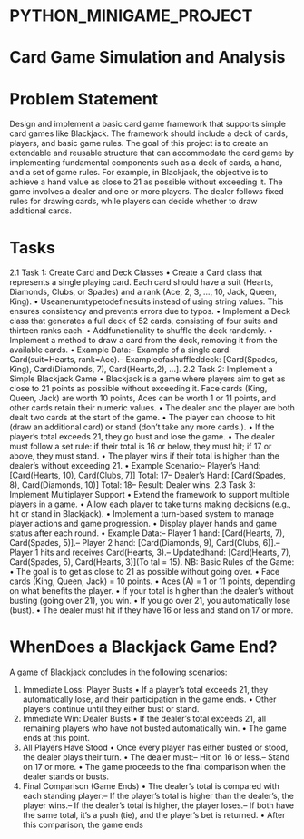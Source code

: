 # PYTHON_MINIGAME_PROJECT
# Card Game Simulation and Analysis
#   Problem Statement
 Design and implement a basic card game framework that supports simple card games like Blackjack. The
 framework should include a deck of cards, players, and basic game rules. The goal of this project is to create
 an extendable and reusable structure that can accommodate the card game by implementing fundamental
 components such as a deck of cards, a hand, and a set of game rules.
 For example, in Blackjack, the objective is to achieve a hand value as close to 21 as possible without
 exceeding it. The game involves a dealer and one or more players. The dealer follows fixed rules for
 drawing cards, while players can decide whether to draw additional cards.
# Tasks
 2.1 Task 1: Create Card and Deck Classes
 • Create a Card class that represents a single playing card. Each card should have a suit (Hearts,
 Diamonds, Clubs, or Spades) and a rank (Ace, 2, 3, ..., 10, Jack, Queen, King).
 • Useanenumtypetodefinesuits instead of using string values. This ensures consistency and prevents
 errors due to typos.
 • Implement a Deck class that generates a full deck of 52 cards, consisting of four suits and thirteen
 ranks each.
 • Addfunctionality to shuffle the deck randomly.
 • Implement a method to draw a card from the deck, removing it from the available cards.
 • Example Data:– Example of a single card: Card(suit=Hearts, rank=Ace).– Exampleofashuffleddeck: [Card(Spades, King), Card(Diamonds, 7), Card(Hearts,2), ...].
 2.2 Task 2: Implement a Simple Blackjack Game
 • Blackjack is a game where players aim to get as close to 21 points as possible without exceeding it.
 Face cards (King, Queen, Jack) are worth 10 points, Aces can be worth 1 or 11 points, and other cards
 retain their numeric values.
 • The dealer and the player are both dealt two cards at the start of the game.
 • The player can choose to hit (draw an additional card) or stand (don’t take any more cards.).
 • If the player’s total exceeds 21, they go bust and lose the game.
 • The dealer must follow a set rule: if their total is 16 or below, they must hit; if 17 or above, they must
 stand.
 • The player wins if their total is higher than the dealer’s without exceeding 21.
 • Example Scenario:– Player’s Hand: [Card(Hearts, 10), Card(Clubs, 7)]
 Total: 17– Dealer’s Hand: [Card(Spades, 8), Card(Diamonds, 10)]
 Total: 18– Result: Dealer wins.
 2.3 Task 3: Implement Multiplayer Support
 • Extend the framework to support multiple players in a game.
 • Allow each player to take turns making decisions (e.g., hit or stand in Blackjack).
 • Implement a turn-based system to manage player actions and game progression.
 • Display player hands and game status after each round.
 • Example Data:– Player 1 hand: [Card(Hearts, 7), Card(Spades, 5)].– Player 2 hand: [Card(Diamonds, 9), Card(Clubs, 6)].– Player 1 hits and receives Card(Hearts, 3).– Updatedhand: [Card(Hearts, 7), Card(Spades, 5), Card(Hearts, 3)](To
tal = 15).
 NB:
 Basic Rules of the Game:
 • The goal is to get as close to 21 as possible without going over.
 • Face cards (King, Queen, Jack) = 10 points.
 • Aces (A) = 1 or 11 points, depending on what benefits the player.
 • If your total is higher than the dealer’s without busting (going over 21), you win.
 • If you go over 21, you automatically lose (bust).
 • The dealer must hit if they have 16 or less and stand on 17 or more.
# WhenDoes a Blackjack Game End?
 A game of Blackjack concludes in the following scenarios:
 1. Immediate Loss: Player Busts
 • If a player’s total exceeds 21, they automatically lose, and their participation in the game ends.
 • Other players continue until they either bust or stand.
 2. Immediate Win: Dealer Busts
 • If the dealer’s total exceeds 21, all remaining players who have not busted automatically win.
 • The game ends at this point.
 3. All Players Have Stood
 • Once every player has either busted or stood, the dealer plays their turn.
 • The dealer must:– Hit on 16 or less.– Stand on 17 or more.
 • The game proceeds to the final comparison when the dealer stands or busts.
 4. Final Comparison (Game Ends)
 • The dealer’s total is compared with each standing player:– If the player’s total is higher than the dealer’s, the player wins.– If the dealer’s total is higher, the player loses.– If both have the same total, it’s a push (tie), and the player’s bet is returned.
 • After this comparison, the game ends
 
